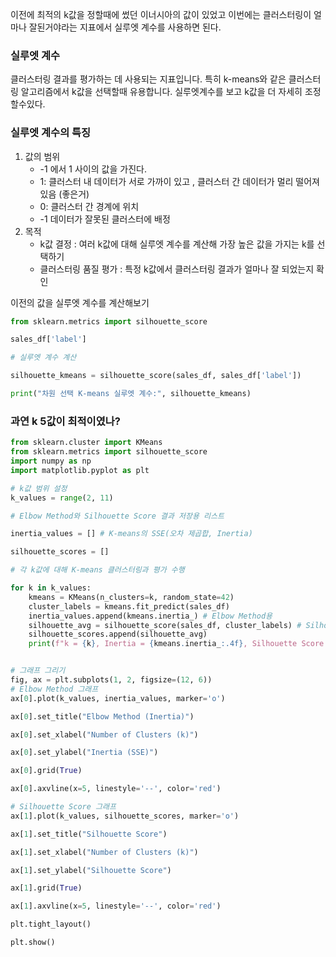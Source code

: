 이전에 최적의 k값을 정할때에 썼던 이너시아의 값이 있었고 이번에는 클러스터링이 얼마나 잘된거야라는 지표에서 실루엣 계수를 사용하면 된다.


### 실루엣 계수
클러스터링 결과를 평가하는 데 사용되는 지표입니다.
특히 k-means와 같은 클러스터링 알고리즘에서 k값을 선택할때 유용합니다.
실루엣계수를 보고 k값을 더 자세히 조정할수있다.

### 실루엣 계수의 특징
1. 값의 범위
	- -1 에서 1 사이의 값을 가진다.
	- 1: 클러스터 내 데이터가 서로 가까이 있고 , 클러스터 간 데이터가 멀리 떨어져 있음 (좋은거)
	- 0: 클러스터 간 경계에 위치
	- -1 데이터가 잘못된 클러스터에 배정
2. 목적
	- k값 결정 : 여러 k값에 대해 실루엣 계수를 계산해 가장 높은 값을 가지는 k를 선택하기
	- 클러스터링 품질 평가 : 특정 k값에서 클러스터링 결과가 얼마나 잘 되었는지 확인

이전의 값을 실루엣 계수를 계산해보기 
```python
from sklearn.metrics import silhouette_score

sales_df['label']

# 실루엣 계수 계산

silhouette_kmeans = silhouette_score(sales_df, sales_df['label'])

print("차원 선택 K-means 실루엣 계수:", silhouette_kmeans)
```

### 과연 k 5값이 최적이였나?
```python
from sklearn.cluster import KMeans
from sklearn.metrics import silhouette_score
import numpy as np
import matplotlib.pyplot as plt

# k값 범위 설정
k_values = range(2, 11)

# Elbow Method와 Silhouette Score 결과 저장용 리스트

inertia_values = [] # K-means의 SSE(오차 제곱합, Inertia)

silhouette_scores = []

# 각 k값에 대해 K-means 클러스터링과 평가 수행

for k in k_values:
	kmeans = KMeans(n_clusters=k, random_state=42)
	cluster_labels = kmeans.fit_predict(sales_df)
	inertia_values.append(kmeans.inertia_) # Elbow Method용
	silhouette_avg = silhouette_score(sales_df, cluster_labels) # Silhouette Score용
	silhouette_scores.append(silhouette_avg)
	print(f"k = {k}, Inertia = {kmeans.inertia_:.4f}, Silhouette Score = {silhouette_avg:.4f}")


# 그래프 그리기
fig, ax = plt.subplots(1, 2, figsize=(12, 6))
# Elbow Method 그래프
ax[0].plot(k_values, inertia_values, marker='o')

ax[0].set_title("Elbow Method (Inertia)")

ax[0].set_xlabel("Number of Clusters (k)")

ax[0].set_ylabel("Inertia (SSE)")

ax[0].grid(True)

ax[0].axvline(x=5, linestyle='--', color='red')

# Silhouette Score 그래프
ax[1].plot(k_values, silhouette_scores, marker='o')

ax[1].set_title("Silhouette Score")

ax[1].set_xlabel("Number of Clusters (k)")

ax[1].set_ylabel("Silhouette Score")

ax[1].grid(True)

ax[1].axvline(x=5, linestyle='--', color='red')

plt.tight_layout()

plt.show()
```
